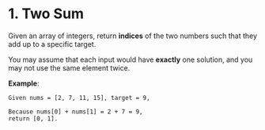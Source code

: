# 1. Two Sum

Given an array of integers, return __indices__ of the two numbers such that they add up to a specific target.

You may assume that each input would have __exactly__ one solution, and you may not use the same element twice.

__Example__:
    
    Given nums = [2, 7, 11, 15], target = 9,
    
    Because nums[0] + nums[1] = 2 + 7 = 9,
    return [0, 1].
